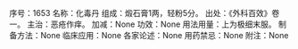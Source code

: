 序号：1653
名称：化毒丹
组成：煅石膏1两，轻粉5分。
出处：《外科百效》卷一。
主治：恶疮作痒。
加减：None
功效：None
用法用量：上为极细末服。
制备方法：None
临床应用：None
各家论述：None
用药禁忌：None
附注：None
